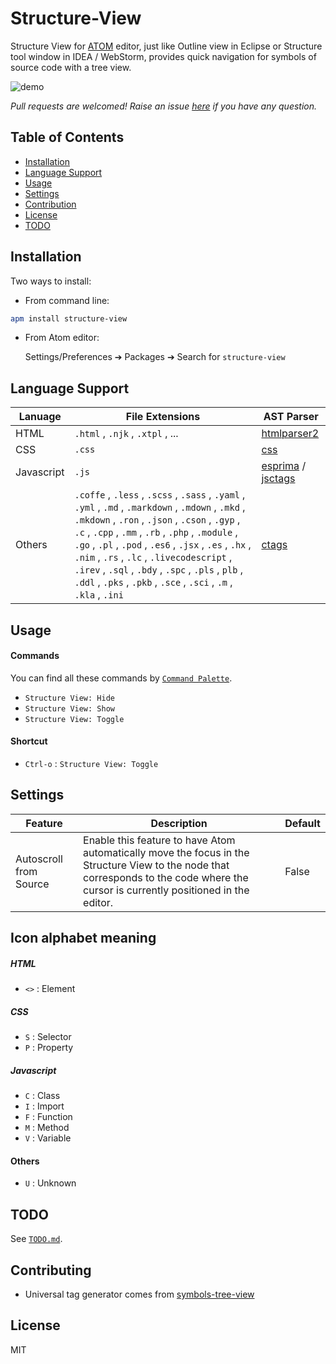 # Structure-View
Structure View for [ATOM](https://atom.io/) editor, just like Outline view in Eclipse or Structure tool window in IDEA / WebStorm, provides quick navigation for symbols of source code with a tree view.

![demo](https://user-images.githubusercontent.com/8896124/30044182-61ee94c6-922e-11e7-8181-10122681a1d9.gif)

*Pull requests are welcomed! Raise an issue [here](https://github.com/alibaba/structure-view/issues) if you have any question.*

## Table of Contents

- [Installation](#installation)
- [Language Support](#language-support)
- [Usage](#usage)
- [Settings](#settings)
- [Contribution](#contribution)
- [License](#license)
- [TODO](#todo)




## Installation

Two ways to install:

- From command line:

```bash
apm install structure-view
```

- From Atom editor:

  Settings/Preferences ➔ Packages ➔ Search for `structure-view`




## Language Support

| Lanuage    | File Extensions                          | AST Parser                               |
| ---------- | ---------------------------------------- | ---------------------------------------- |
| HTML       | `.html` , `.njk` , `.xtpl` , ...         | [htmlparser2](https://github.com/fb55/htmlparser2) |
| CSS        | `.css`                                   | [css](https://github.com/reworkcss/css)  |
| Javascript | `.js`                                    | [esprima](http://esprima.org/) / [jsctags](https://github.com/ramitos/jsctags) |
| Others     | `.coffe` , `.less` , `.scss` , `.sass` , `.yaml` , `.yml` , `.md` , `.markdown` , `.mdown` , `.mkd` , `.mkdown` , `.ron` , `.json` , `.cson` , `.gyp` , `.c` , `.cpp` , `.mm` , `.rb` , `.php` , `.module` , `.go` , `.pl` , `.pod` , `.es6` , `.jsx` , `.es` , `.hx` , `.nim` , `.rs` , `.lc` , `.livecodescript` , `.irev` , `.sql` , `.bdy` , `.spc` , `.pls` , `plb` , `.ddl` , `.pks` , `.pkb` , `.sce` , `.sci` , `.m` , `.kla` , `.ini` | [ctags](http://ctags.sourceforge.net/)   |



## Usage

#### Commands

You can find all these commands by [`Command Palette`](http://flight-manual.atom.io/getting-started/sections/atom-basics/).

- `Structure View: Hide`
- `Structure View: Show`
- `Structure View: Toggle`

#### Shortcut

- `Ctrl-o` : `Structure View: Toggle`




## Settings

| Feature                | Description                              | Default |
| ---------------------- | ---------------------------------------- | ------- |
| Autoscroll from Source | Enable this feature to have Atom automatically move the focus in the Structure View to the node that corresponds to the code where the cursor is currently positioned in the editor. | False   |



## Icon alphabet meaning

##### HTML

- `<>` : Element

##### CSS

- `S` : Selector
- `P` : Property

##### Javascript

- `C` : Class
- `I` : Import
- `F` : Function
- `M` : Method
- `V` : Variable

#### Others

- `U` : Unknown



## TODO

See [`TODO.md`](./TODO.md).



## Contributing

- Universal tag generator comes from [symbols-tree-view](https://github.com/xndcn/symbols-tree-view)




## License

MIT
